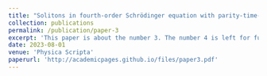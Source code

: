 ```yaml
---
title: "Solitons in fourth-order Schrödinger equation with parity-time-symmetric extended Rosen-Morse potentials"
collection: publications
permalink: /publication/paper-3
excerpt: 'This paper is about the number 3. The number 4 is left for future work.'
date: 2023-08-01
venue: 'Physica Scripta'
paperurl: 'http://academicpages.github.io/files/paper3.pdf'
---
```

